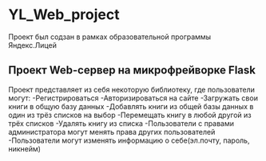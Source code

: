 # YL_Web_project
Проект был содзан в рамках образовательной программы Яндекс.Лицей

## Проект Web-сервер на микрофрейворке Flask
Проект представляет из себя некоторую библиотеку, где пользователи могут:
-Регистрироваться
-Авторизироваться на сайте
-Загружать свои книги в общую базу данных
-Добавлять книги из общей базы данных в один из трёз списков на выбор
-Перемещать книгу в любой другой из трёх списков
-Удалять книгу из списка
-Пользователи с правами администратора могут менять права других пользователей
-Пользователи могут изменять информацию о себе(эл.почту, пароль, никнейм)

